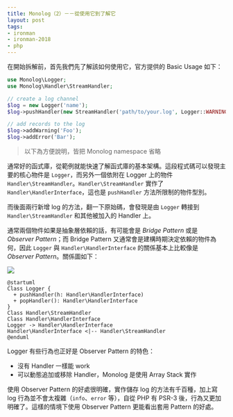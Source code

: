 ```yaml
---
title: Monolog（2）－－從使用它到了解它 
layout: post
tags:
- ironman
- ironman-2018
- php
---
```


在開始拆解前，首先我們先了解該如何使用它，官方提供的 Basic Usage 如下：

```php
use Monolog\Logger;
use Monolog\Handler\StreamHandler;

// create a log channel
$log = new Logger('name');
$log->pushHandler(new StreamHandler('path/to/your.log', Logger::WARNING));

// add records to the log
$log->addWarning('Foo');
$log->addError('Bar');
```

> 以下為方便說明，皆把 Monolog namespace 省略

通常好的函式庫，從範例就能快速了解函式庫的基本架構。這段程式碼可以發現主要的核心物件是 `Logger`，而另外一個依附在 Logger 上的物件 `Handler\StreamHandler`。`Handler\StreamHandler` 實作了 `Handler\HandlerInterface`，這也是 `pushHandler` 方法所限制的物件型別。

而後面兩行新增 log 的方法，翻一下原始碼，會發現是由 `Logger` 轉接到 `Handler\StreamHandler` 和其他被加入的 Handler 上。

通常兩個物件如果是抽象層依賴的話，有可能會是 *Bridge Pattern* 或是 *Observer Pattern*；而 Bridge Pattern 又通常會是建構時期決定依賴的物件為何，因此 `Logger` 與 `Handler\HandlerInterface` 的關係基本上比較像是 *Observer Pattern*。關係圖如下：

![](http://www.plantuml.com/plantuml/png/SoWkIImgAStDuNBEIImkLl39JqzFBLAevb9Gq5OeA2tEy4ZCIyb9BTB8i5A0CcEWj6TUIMfHMc9ogYP4SNu1JAqcRhLSjL2BO0g2IufI4tEXF3Gv3CrGr-dQuLQ2IqB1faPN5uUj3gbvAS0W0000)

```
@startuml
Class Logger {
  + pushHandler(h: Handler\HandlerInterface)
  + popHandler(): Handler\HandlerInterface
}
Class Handler\StreamHandler
Class Handler\HandlerInterface
Logger -> Handler\HandlerInterface
Handler\HandlerInterface <|-- Handler\StreamHandler
@enduml
```

Logger 有些行為也正好是 Observer Pattern 的特色：

* 沒有 Handler 一樣能 work
* 可以動態追加或移除 Handler，Monolog 是使用 Array Stack 實作

使用 Observer Pattern 的好處很明確，實作儲存 log 的方法有千百種，加上寫 log 行為並不會太複雜（`info`、`error` 等），自從 PHP 有 PSR-3 後，行為又更加明確了。這樣的情境下使用 Observer Pattern 更能看出套用 Pattern 的好處。

